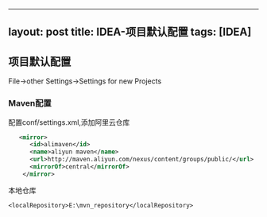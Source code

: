 
---
layout: post
title: IDEA-项目默认配置
tags: [IDEA]
---

## 项目默认配置

File->other Settings->Settings for new Projects

<!-- more -->

### Maven配置

配置conf/settings.xml,添加阿里云仓库

```xml
   <mirror>
      <id>alimaven</id>
      <name>aliyun maven</name>
      <url>http://maven.aliyun.com/nexus/content/groups/public/</url>
      <mirrorOf>central</mirrorOf>
    </mirror>
```

本地仓库

    <localRepository>E:\mvn_repository</localRepository>